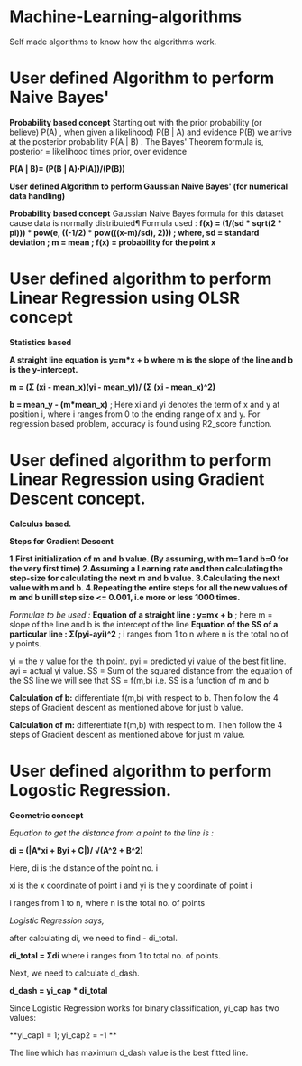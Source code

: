 # Machine-Learning-algorithms
Self made algorithms to know how the algorithms work.

# User defined Algorithm to perform Naive Bayes' 

**Probability based concept**
Starting out with the prior probability (or believe) P(A) , when given a likelihood) P(B | A) and evidence P(B) we arrive at the posterior probability P(A | B) .
The Bayes' Theorem formula is, posterior = likelihood times prior, over evidence

**P(A | B)= (P(B | A)⋅P(A))/(P(B))**

**User defined Algorithm to perform Gaussian Naive Bayes' (for numerical data handling)**

**Probability based concept**
Gaussian Naive Bayes formula for this dataset cause data is normally distributed¶
Formula used : 
**f(x) = (1/(sd * sqrt(2 * pi))) * pow(e, ((-1/2) * pow(((x-m)/sd), 2))) ; where, sd = standard deviation ; m = mean ; f(x) = probability for the point x**

# User defined algorithm to perform Linear Regression using OLSR concept
**Statistics based**

**A straight line equation is y=m*x + b where m is the slope of the line and b is the y-intercept.**

**m = (Σ (xi - mean_x)(yi - mean_y))/ (Σ (xi - mean_x)^2)**

**b = mean_y - (m*mean_x)** ; 
Here xi and yi denotes the term of x and y at position i, where i ranges from 0 to the ending range of x and y.
For regression based problem, accuracy is found using R2_score function.

# User defined algorithm to perform Linear Regression using Gradient Descent concept.
**Calculus based.**

**Steps for Gradient Descent**

**1.First initialization of m and b value. (By assuming, with m=1 and b=0 for the very first time)
2.Assuming a Learning rate and then calculating the step-size for calculating the next m and b value.
3.Calculating the next value with m and b.
4.Repeating the entire steps for all the new values of m and b unill step size <= 0.001, i.e more or less 1000 times.**

*Formulae to be used :*
**Equation of a straight line : y=mx + b** ; here m = slope of the line and b is the intercept of the line
**Equation of the SS of a particular line : Σ(pyi-ayi)^2** ; i ranges from 1 to n where n is the total no of y points.

yi = the y value for the ith point.
pyi = predicted yi value of the best fit line.
ayi = actual yi value.
SS = Sum of the squared distance
from the equation of the SS line we will see that SS = f(m,b) i.e. SS is a function of m and b

**Calculation of b:**
differentiate f(m,b) with respect to b.
Then follow the 4 steps of Gradient descent as mentioned above for just b value.

**Calculation of m:**
differentiate f(m,b) with respect to m.
Then follow the 4 steps of Gradient descent as mentioned above for just m value.

# User defined algorithm to perform Logostic Regression.
**Geometric concept**

*Equation to get the distance from a point to the line is :*

**di = (|A*xi + Byi + C|)/ √(A^2 + B^2)**

Here, di is the distance of the point no. i

xi is the x coordinate of point i and yi is the y coordinate of point i

i ranges from 1 to n, where n is the total no. of points

*Logistic Regression says,*

after calculating di, we need to find - di_total.

**di_total = Σdi** where i ranges from 1 to total no. of points.

Next, we need to calculate d_dash.

**d_dash = yi_cap * di_total**

Since Logistic Regression works for binary classification, yi_cap has two values:

**yi_cap1 = 1; yi_cap2 = -1 **

The line which has maximum d_dash value is the best fitted line.
